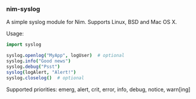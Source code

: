 ### nim-syslog
A simple syslog module for Nim. Supports Linux, BSD and Mac OS X.

Usage:

``` nim
import syslog

syslog.openlog("MyApp", logUser)  # optional
syslog.info("Good news")
syslog.debug("Psst")
syslog(logAlert, "Alert!")
syslog.closelog()  # optional
```

Supported priorities: emerg, alert, crit, error, info, debug, notice, warn[ing]
